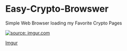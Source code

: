 # Easy-Crypto-Browswer
Simple Web Browser loading my Favorite Crypto Pages

<a href="https://imgur.com/j8JKb39"><img src="https://i.imgur.com/j8JKb39.gif" title="source: imgur.com" /></a>

[Imgur](https://i.imgur.com/j8JKb39.gifv)
